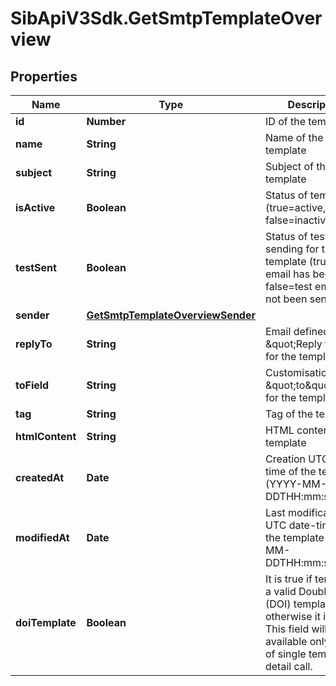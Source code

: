# SibApiV3Sdk.GetSmtpTemplateOverview

## Properties
Name | Type | Description | Notes
------------ | ------------- | ------------- | -------------
**id** | **Number** | ID of the template | 
**name** | **String** | Name of the template | 
**subject** | **String** | Subject of the template | 
**isActive** | **Boolean** | Status of template (true&#x3D;active, false&#x3D;inactive) | 
**testSent** | **Boolean** | Status of test sending for the template (true&#x3D;test email has been sent, false&#x3D;test email has not been sent) | 
**sender** | [**GetSmtpTemplateOverviewSender**](GetSmtpTemplateOverviewSender.md) |  | 
**replyTo** | **String** | Email defined as the \&quot;Reply to\&quot; for the template | 
**toField** | **String** | Customisation of the \&quot;to\&quot; field for the template | 
**tag** | **String** | Tag of the template | 
**htmlContent** | **String** | HTML content of the template | 
**createdAt** | **Date** | Creation UTC date-time of the template (YYYY-MM-DDTHH:mm:ss.SSSZ) | 
**modifiedAt** | **Date** | Last modification UTC date-time of the template (YYYY-MM-DDTHH:mm:ss.SSSZ) | 
**doiTemplate** | **Boolean** | It is true if template is a valid Double opt-in (DOI) template, otherwise it is false. This field will be available only in case of single template detail call. | [optional] 


